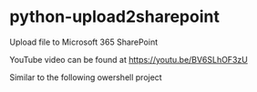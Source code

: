 # python-upload2sharepoint
Upload file to Microsoft 365 SharePoint

YouTube video can be found at
https://youtu.be/BV6SLhOF3zU

Similar to the following owershell project
